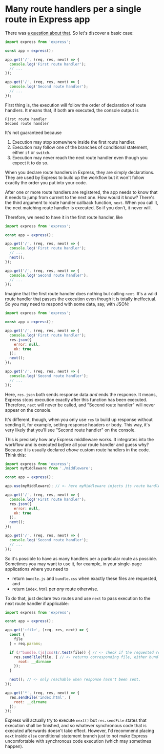 # Many route handlers per a single route in Express app

There was [a question about that](http://stackoverflow.com/questions/39000904). So let's discover a basic case:


```javascript
import express from 'express';

const app = express();

app.get('/', (req, res, next) => {
  console.log('First route handler');
  // ...
});

app.get('/', (req, res, next) => {
  console.log('Second route handler');
  // ...
});
```

First thing is, the execution will follow the order of declaration of route handlers. It means that, if both are executed, the console output is

```
First route handler
Second route handler
```

It's not guaranteed because

1. Execution may stop somewhere inside the first route handler.
1. Execution may follow one of the branches of conditional statement, either `if` or `switch`.
1. Execution may never reach the next route handler even though you expect it to do so.

When you declare route handlers in Express, they are simply declarations. They are used by Express to build up the workflow but it won't follow exactly the order you put into your code.

After one or more route handlers are registered, the app needs to know that it needs to jump from current to the next one. How would it know? There's the third argument to route handler callback function, `next`. When you call it, the next matching route handler is executed. So if you don't, it never will.

Therefore, we need to have it in the first route handler, like

```javascript
import express from 'express';

const app = express();

app.get('/', (req, res, next) => {
  console.log('First route handler');
  // ...
  next();
});

app.get('/', (req, res, next) => {
  console.log('Second route handler');
  // ...
});
```

Imagine that the first route handler does nothing but calling `next`. It's a valid route handler that passes the execution even though it is totally ineffectual. So you may need to respond with some data, say, with JSON:

```javascript
import express from 'express';

const app = express();

app.get('/', (req, res, next) => {
  console.log('First route handler');
  res.json({
    error: null,
    ok: true
  });
  next();
});

app.get('/', (req, res, next) => {
  console.log('Second route handler');
  // ...
});
```

Here, `res.json` both sends response data _and_ ends the response. It means, Express stops execution exactly after this function has been executed. Therefore, `next` will never be called, and "Second route handler" will never appear on the console.

It's different, though, when you only use `res` to build up response without sending it, for example, setting response headers or body. This way, it's very likely that you'll see "Second route handler" on the console.

This is precisely how any Express middleware works. It integrates into the workflow and is executed _before_ all your route handler and guess why? Because it is usually declared _above_ custom route handlers in the code. Think this:

```javascript
import express from 'express';
import myMiddleware from './middleware';

const app = express();

app.use(myMiddleware); // <- here myMiddleware injects its route handlers and so they will be executed before what comes after

app.get('/', (req, res, next) => {
  console.log('First route handler');
  res.json({
    error: null,
    ok: true
  });
  next();
});

app.get('/', (req, res, next) => {
  console.log('Second route handler');
  // ...
});
```

So it's possible to have as many handlers per a particular route as possible. Sometimes you may want to use it, for example, in your single-page applications where you need to

- return `bundle.js` and `bundle.css` when exactly these files are requested, and
- return `index.html` per _any_ route otherwise.

To do that, just declare two routes and use `next` to pass execution to the next route handler if applicable:

```javascript
import express from 'express';

const app = express();

app.get(':file', (req, res, next) => {
  const {
    file
  } = req.params;

  if (/^bundle.(js|css)$/.test(file)) { // <- check if the requested route looks like file name and it's bundle.js or bundle.css
    res.sendFile(file, { // <- returns corresponding file, either bundle.js or bundle.css
      root: __dirname
    });
  }

  next(); // <- only reachable when response hasn't been sent.
});

app.get('*', (req, res, next) => {
  res.sendFile('index.html', {
    root: __dirname
  });
});
```

Express will actually try to execute `next()` but `res.sendFile` states that execution shall be finished, and so whatever synchronous code that is executed afterwards doesn't take effect. However, I'd recommend placing `next` inside `else` conditional statement branch just to not make Express uncomfortable with synchronous code execution (which may sometimes happen).
